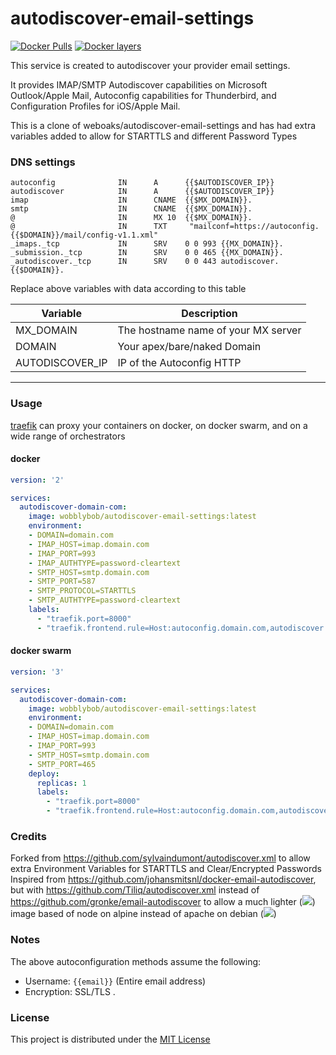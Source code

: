 # autodiscover-email-settings

[![Docker Pulls](https://img.shields.io/docker/pulls/wobblybob/autodiscover-email-settings.svg)](https://hub.docker.com/r/wobblybob/autodiscover-email-settings/) [![Docker layers](https://images.microbadger.com/badges/image/wobblybob/autodiscover-email-settings.svg)](https://microbadger.com/images/wobblybob/autodiscover-email-settings)

This service is created to autodiscover your provider email settings.

It provides IMAP/SMTP Autodiscover capabilities on Microsoft Outlook/Apple Mail, Autoconfig capabilities for Thunderbird, and Configuration Profiles for iOS/Apple Mail.

This is a clone of weboaks/autodiscover-email-settings and has had extra variables added to allow for STARTTLS and different Password Types


### DNS settings

```
autoconfig              IN      A      {{$AUTODISCOVER_IP}}
autodiscover            IN      A      {{$AUTODISCOVER_IP}}
imap                    IN      CNAME  {{$MX_DOMAIN}}.
smtp                    IN      CNAME  {{$MX_DOMAIN}}.
@                       IN      MX 10  {{$MX_DOMAIN}}.
@                       IN      TXT     "mailconf=https://autoconfig.{{$DOMAIN}}/mail/config-v1.1.xml"
_imaps._tcp             IN      SRV    0 0 993 {{MX_DOMAIN}}.
_submission._tcp        IN      SRV    0 0 465 {{MX_DOMAIN}}.
_autodiscover._tcp      IN      SRV    0 0 443 autodiscover.{{$DOMAIN}}.
```

Replace above variables with data according to this table

| Variable        | Description                         |
| --------------- | ----------------------------------- |
| MX_DOMAIN       | The hostname name of your MX server |
| DOMAIN          | Your apex/bare/naked Domain         |
| AUTODISCOVER_IP | IP of the Autoconfig HTTP           |

---

### Usage

[traefik](https://github.com/containous/traefik) can proxy your containers on docker, on docker swarm, and on a wide range of orchestrators

#### docker

```yaml
version: '2'

services:
  autodiscover-domain-com:
    image: wobblybob/autodiscover-email-settings:latest
    environment:
    - DOMAIN=domain.com
    - IMAP_HOST=imap.domain.com
    - IMAP_PORT=993
    - IMAP_AUTHTYPE=password-cleartext
    - SMTP_HOST=smtp.domain.com
    - SMTP_PORT=587
    - SMTP_PROTOCOL=STARTTLS
    - SMTP_AUTHTYPE=password-cleartext
    labels:
      - "traefik.port=8000"
      - "traefik.frontend.rule=Host:autoconfig.domain.com,autodiscover.domain.com"
```

#### docker swarm

```yaml
version: '3'

services:
  autodiscover-domain-com:
    image: wobblybob/autodiscover-email-settings:latest
    environment:
    - DOMAIN=domain.com
    - IMAP_HOST=imap.domain.com
    - IMAP_PORT=993
    - SMTP_HOST=smtp.domain.com
    - SMTP_PORT=465
    deploy:
      replicas: 1
      labels:
        - "traefik.port=8000"
        - "traefik.frontend.rule=Host:autoconfig.domain.com,autodiscover.domain.com"
```

### Credits
Forked from https://github.com/sylvaindumont/autodiscover.xml to allow extra Environment Variables for STARTTLS and Clear/Encrypted Passwords
Inspired from https://github.com/johansmitsnl/docker-email-autodiscover, but with https://github.com/Tiliq/autodiscover.xml instead of https://github.com/gronke/email-autodiscover to allow a much lighter ([![](https://images.microbadger.com/badges/image/weboaks/autodiscover-email-settings.svg)](https://microbadger.com/images/weboaks/autodiscover-email-settings)) image based of node on alpine instead of apache on debian ([![](https://images.microbadger.com/badges/image/jsmitsnl/docker-email-autodiscover.svg)](https://microbadger.com/images/jsmitsnl/docker-email-autodiscover))

### Notes

The above autoconfiguration methods assume the following:

* Username: `{{email}}` (Entire email address)
* Encryption: SSL/TLS
  .

### License

This project is distributed under the [MIT License](LICENSE)

